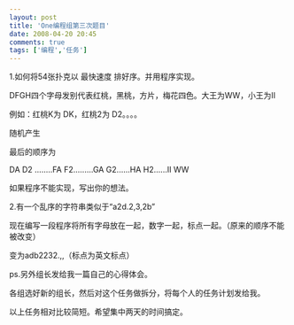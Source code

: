 ```yaml
---
layout: post
title: 'One编程组第三次题目'
date: 2008-04-20 20:45
comments: true
tags: ['编程','任务']
---
```


1.如何将54张扑克以  最快速度  排好序。并用程序实现。

DFGH四个字母发别代表红桃，黑桃，方片，梅花四色。大王为WW，小王为II

例如：红桃K为 DK，红桃2为 D2。。。。

随机产生

最后的顺序为

DA D2 ........FA F2.........GA G2......HA H2......II WW

如果程序不能实现，写出你的想法。

2.有一个乱序的字符串类似于“a2d.2,3,2b”

现在编写一段程序将所有字母放在一起，数字一起，标点一起。（原来的顺序不能被改变）

变为adb2232.,,（标点为英文标点）

ps.另外组长发给我一篇自己的心得体会。

各组选好新的组长，然后对这个任务做拆分，将每个人的任务计划发给我。

以上任务相对比较简短。希望集中两天的时间搞定。

